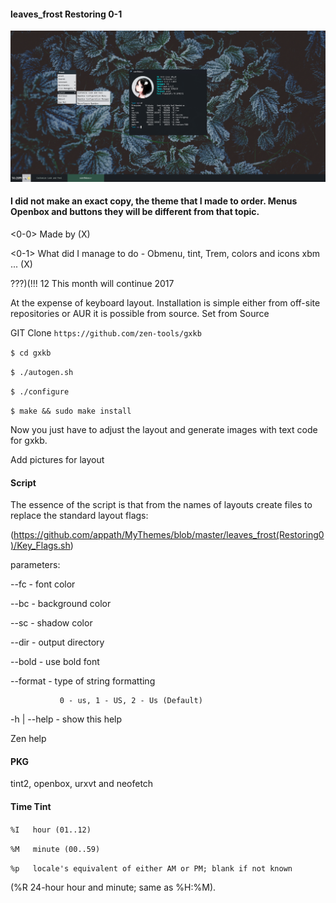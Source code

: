 #### leaves_frost Restoring 0-1
![leaves_frost](https://github.com/appath/MyThemes/blob/master/leaves_frost(Restoring0)/2_15.png)

#### I did not make an exact copy, the theme that I made to order. Menus Openbox and buttons they will be different from that topic.

<0-0> Made by (X)

<0-1> What did I manage to do - Obmenu, tint, Trem, colors and icons xbm ... (X)

???)(!!!
12 This month will continue 2017

At the expense of keyboard layout.
Installation is simple either from off-site repositories or AUR it is possible from source.
Set from Source

GIT Clone
`https://github.com/zen-tools/gxkb`

```$ cd gxkb```

```$ ./autogen.sh```

```$ ./configure```

```$ make && sudo make install```

Now you just have to adjust the layout and generate images with text code for gxkb.

Add pictures for layout

#### Script
The essence of the script is that from the names of layouts create files to replace the standard layout flags:

(https://github.com/appath/MyThemes/blob/master/leaves_frost(Restoring0)/Key_Flags.sh)

parameters:

--fc         - font color

--bc         - background color

--sc         - shadow color

--dir        - output directory

--bold       - use bold font

--format     - type of string formatting

               0 - us, 1 - US, 2 - Us (Default)
               
-h | --help  - show this help

Zen help

#### PKG
tint2, openbox, urxvt and neofetch

#### Time Tint

`%I   hour (01..12)`

`%M   minute (00..59)`

`%p   locale's equivalent of either AM or PM; blank if not known`

(%R   24-hour hour and minute; same as %H:%M).

